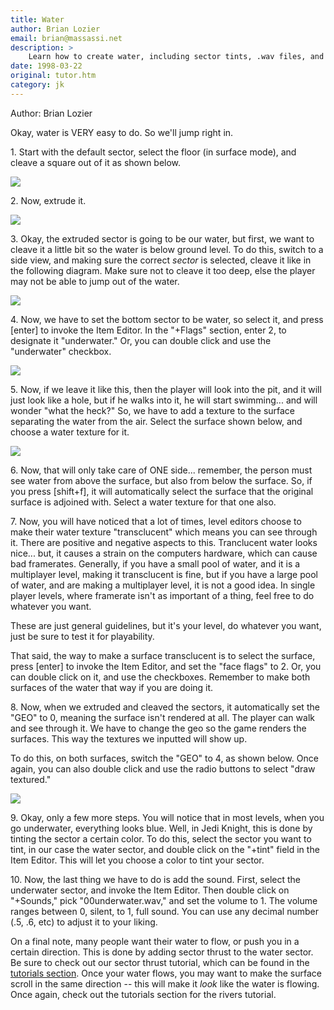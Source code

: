 ```yaml
---
title: Water
author: Brian Lozier
email: brian@massassi.net
description: >
    Learn how to create water, including sector tints, .wav files, and tranclucency.
date: 1998-03-22
original: tutor.htm
category: jk
---
```


Author: Brian Lozier  
  
Okay, water is VERY easy to do. So we'll jump right in.  
  
1\. Start with the default sector, select the floor (in surface mode),
and cleave a square out of it as shown below.  
  
![](1.GIF)

2\. Now, extrude it.  
  
![](2.GIF)

3\. Okay, the extruded sector is going to be our water, but first, we
want to cleave it a little bit so the water is below ground level. To do
this, switch to a side view, and making sure the correct *sector* is
selected, cleave it like in the following diagram. Make sure not to
cleave it too deep, else the player may not be able to jump out of the
water.  

![](3.GIF)

4\. Now, we have to set the bottom sector to be water, so select it, and
press \[enter\] to invoke the Item Editor. In the "+Flags" section,
enter 2, to designate it "underwater." Or, you can double click and use
the "underwater" checkbox.  
  
![](4.GIF)

5\. Now, if we leave it like this, then the player will look into the
pit, and it will just look like a hole, but if he walks into it, he will
start swimming... and will wonder "what the heck?" So, we have to add a
texture to the surface separating the water from the air. Select the
surface shown below, and choose a water texture for it.  
  
![](5.GIF)
  
6\. Now, that will only take care of ONE side... remember, the person
must see water from above the surface, but also from below the surface.
So, if you press \[shift+f\], it will automatically select the surface
that the original surface is adjoined with. Select a water texture for
that one also.  
  
7\. Now, you will have noticed that a lot of times, level editors choose
to make their water texture "transclucent" which means you can see
through it. There are positive and negative aspects to this. Tranclucent
water looks nice... but, it causes a strain on the computers hardware,
which can cause bad framerates. Generally, if you have a small pool of
water, and it is a multiplayer level, making it transclucent is fine,
but if you have a large pool of water, and are making a multiplayer
level, it is not a good idea. In single player levels, where framerate
isn't as important of a thing, feel free to do whatever you want.  
  
These are just general guidelines, but it's your level, do whatever you
want, just be sure to test it for playability.  
  
That said, the way to make a surface transclucent is to select the
surface, press \[enter\] to invoke the Item Editor, and set the "face
flags" to 2. Or, you can double click on it, and use the checkboxes.
Remember to make both surfaces of the water that way if you are doing
it.  
  
8\. Now, when we extruded and cleaved the sectors, it automatically set
the "GEO" to 0, meaning the surface isn't rendered at all. The player
can walk and see through it. We have to change the geo so the game
renders the surfaces. This way the textures we inputted will show up.  
  
To do this, on both surfaces, switch the "GEO" to 4, as shown below.
Once again, you can also double click and use the radio buttons to
select "draw textured."  

![](6.GIF)

9\. Okay, only a few more steps. You will notice that in most levels,
when you go underwater, everything looks blue. Well, in Jedi Knight,
this is done by tinting the sector a certain color. To do this, select
the sector you want to tint, in our case the water sector, and double
click on the "+tint" field in the Item Editor. This will let you choose
a color to tint your sector.  
  
10\. Now, the last thing we have to do is add the sound. First, select
the underwater sector, and invoke the Item Editor. Then double click on
"+Sounds," pick "00underwater.wav," and set the volume to 1. The volume
ranges between 0, silent, to 1, full sound. You can use any decimal
number (.5, .6, etc) to adjust it to your liking.  
  
On a final note, many people want their water to flow, or push you in a
certain direction. This is done by adding sector thrust to the water
sector. Be sure to check out our sector thrust tutorial, which can be
found in the [tutorials
section](/tutorials.html). Once your water
flows, you may want to make the surface scroll in the same direction --
this will make it *look* like the water is flowing. Once again, check
out the tutorials section for the rivers tutorial.  

